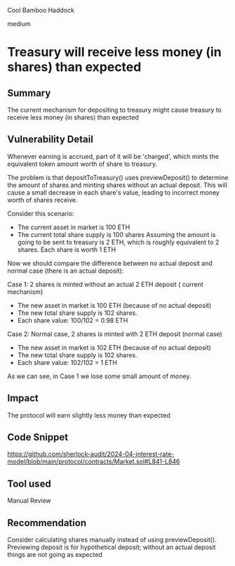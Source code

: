 Cool Bamboo Haddock

medium

# Treasury will receive less money (in shares) than expected

## Summary

The current mechanism for depositing to treasury might cause treasury to receive less money (in shares) than expected

## Vulnerability Detail

Whenever earning is accrued, part of it will be 'charged', which mints the equivalent token amount worth of share to treasury. 

The problem is that depositToTreasury() uses previewDeposit() to determine the amount of shares and minting shares without an actual deposit. This will cause a small decrease in each share's value, leading to incorrect money worth of shares receive.

Consider this scenario:

- The current asset in market is 100 ETH
- The current total share supply is 100 shares
Assuming the amount is going to be sent to treasury is 2 ETH, which is roughly equivalent to 2 shares. Each share is worth 1 ETH

Now we should compare the difference between no actual deposit and normal case (there is an actual deposit):

Case 1: 2 shares is minted without an actual 2 ETH deposit ( current mechanism)

- The new asset in market is 100 ETH (because of no actual deposit)
- The new total share supply is 102 shares.
- Each share value: 100/102 = 0.98 ETH 

Case 2: Normal case, 2 shares is minted with 2 ETH deposit (normal case)

- The new asset in market is 102 ETH (because of no actual deposit)
- The new total share supply is 102 shares.
- Each share value: 102/102 = 1 ETH

As we can see, in Case 1 we lose some small amount of money.

## Impact
The protocol will earn slightly less money than expected
## Code Snippet

https://github.com/sherlock-audit/2024-04-interest-rate-model/blob/main/protocol/contracts/Market.sol#L841-L846

## Tool used

Manual Review

## Recommendation
Consider calculating shares manually instead of using previewDeposit(). Previewing deposit is for hypothetical deposit; without an actual deposit things are not going as expected